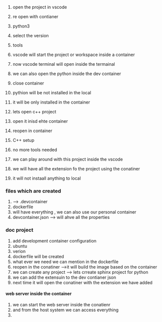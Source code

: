 1. open the project in vscode
2. re open with contianer
3. python3 
4. select the version
5. tools 
6. vscode will start the project or workspace inside a container
7. now vscode terminal will open inside the termainal
8. we can also open the python inside the dev container
9. close container
10. pythion will be not installed in the local
11. it will be only installed in the container



1. lets open c++ project
2. open it inisd ehte container
3. reopen in container
4. C++ setup
5. no more tools needed
6. we can play around with this project inside the vscode
7. we will have all the extension fo the project using the conatiner
8. it will not instaall anything to local


### files which are created
1.   --> .devcontainer
2. dockerfile
3. will have everything , we can also use our personal container
4. devcontainer.json --> will ahve all the properties



### doc project
1. add development container configuration
2. ubuntu
3. verion
4. dockerfile will be created
5. what ever we need we can mention in the dockerfile
6. reopen in the conatiner -->it will build the image based on the container
7. we can create any project --> lets crreate sphinx project for python
8. we can add the extensuin to the dev contianer json
9. next time it will open the conatiner with the extension we have added



####  web server inside the container
1. we can start the web server inside the conatienr 
2. and from the host system we can access everything
3. 




